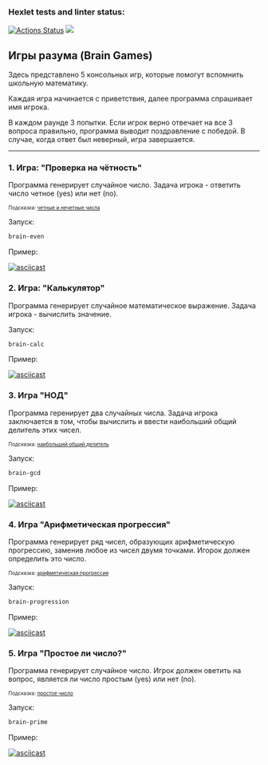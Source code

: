 ### Hexlet tests and linter status:
[![Actions Status](https://github.com/AnastaIz/python-project-49/workflows/hexlet-check/badge.svg)](https://github.com/AnastaIz/python-project-49/actions)
<a href="https://codeclimate.com/github/AnastaIz/python-project-49/maintainability"><img src="https://api.codeclimate.com/v1/badges/6c74c8a78172e76a1db7/maintainability" /></a>

## Игры разума (Brain Games)

Здесь представлено 5 консольных игр, которые помогут вспомнить школьную математику.

Каждая игра начинается с приветствия, далее программа спрашивает имя игрока.

В каждом раунде 3 попытки. Если игрок верно отвечает на все 3 вопроса правильно, программа выводит поздравление с победой. В случае, когда ответ был неверный, игра завершается.
___

### 1. Игра: "Проверка на чётность"

Программа генерирует случайное число. Задача игрока - ответить число четное (yes) или нет (no).

<font size = 1> Подсказка: [четные и нечетные числа](https://ru.wikipedia.org/wiki/%D0%A7%D1%91%D1%82%D0%BD%D1%8B%D0%B5_%D0%B8_%D0%BD%D0%B5%D1%87%D1%91%D1%82%D0%BD%D1%8B%D0%B5_%D1%87%D0%B8%D1%81%D0%BB%D0%B0)</font>

Запуск:

```bash
brain-even
```

Пример:

[![asciicast](https://asciinema.org/a/VJTAxlr3WJwKYNXXVp8UXhxhZ.svg)](https://asciinema.org/a/VJTAxlr3WJwKYNXXVp8UXhxhZ)


### 2. Игра: "Калькулятор"

Программа генерирует случайное математическое выражение. Задача игрока - вычислить значение.

Запуск:

```bash
brain-calc
```

Пример:

[![asciicast](https://asciinema.org/a/oLAoaACYExzuVazYiFf6G7XUj.svg)](https://asciinema.org/a/oLAoaACYExzuVazYiFf6G7XUj)


### 3. Игра "НОД"

Программа геренирует два случайных числа. Задача игрока заключается в том, чтобы вычислить и ввести наибольший общий делитель этих чисел.

<font size = 1> Подсказка: [наибольший общий делитель](https://ru.wikipedia.org/wiki/%D0%9D%D0%B0%D0%B8%D0%B1%D0%BE%D0%BB%D1%8C%D1%88%D0%B8%D0%B9_%D0%BE%D0%B1%D1%89%D0%B8%D0%B9_%D0%B4%D0%B5%D0%BB%D0%B8%D1%82%D0%B5%D0%BB%D1%8C)</font>

Запуск:

```bash
brain-gcd
```

Пример:

[![asciicast](https://asciinema.org/a/Abv7JNAtSapE8eNGkgMlTNJrN.svg)](https://asciinema.org/a/Abv7JNAtSapE8eNGkgMlTNJrN)


### 4. Игра "Арифметическая прогрессия"

Программа генерирует ряд чисел, образующих арифметическую прогрессию, заменив любое из чисел двумя точками. Игорок должен определить это число.

<font size = 1> Подсказка: [арифметическая прогрессия](https://ru.wikipedia.org/wiki/%D0%90%D1%80%D0%B8%D1%84%D0%BC%D0%B5%D1%82%D0%B8%D1%87%D0%B5%D1%81%D0%BA%D0%B0%D1%8F_%D0%BF%D1%80%D0%BE%D0%B3%D1%80%D0%B5%D1%81%D1%81%D0%B8%D1%8F)</font>

Запуск:

```bash
brain-progression
```

Пример:

[![asciicast](https://asciinema.org/a/tkwx1a6y8xkuFh93MZou3d7jz.svg)](https://asciinema.org/a/tkwx1a6y8xkuFh93MZou3d7jz)


### 5. Игра "Простое ли число?"

Программа генерирует случайное число. Игрок должен оветить на вопрос, является ли число простым (yes) или нет (no).

<font size = 1> Подсказка: [простое число](https://ru.wikipedia.org/wiki/%D0%9F%D1%80%D0%BE%D1%81%D1%82%D0%BE%D0%B5_%D1%87%D0%B8%D1%81%D0%BB%D0%BE)</font>

Запуск:

```bash
brain-prime
```

Пример:

[![asciicast](https://asciinema.org/a/uBrkAREQaK5VkbZWsakSxy8Vz.svg)](https://asciinema.org/a/uBrkAREQaK5VkbZWsakSxy8Vz)
